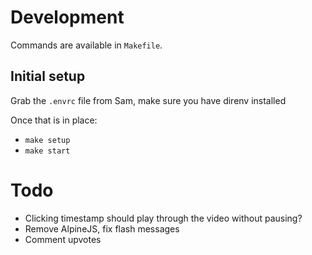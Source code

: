 # Development

Commands are available in `Makefile`.

## Initial setup

Grab the `.envrc` file from Sam, make sure you have direnv installed

Once that is in place:

- `make setup`
- `make start`

# Todo

- Clicking timestamp should play through the video without pausing?
- Remove AlpineJS, fix flash messages
- Comment upvotes
